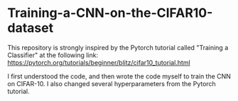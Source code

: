 # Training-a-CNN-on-the-CIFAR10-dataset

This repository is strongly inspired by the Pytorch tutorial called "Training a Classifier" at the following link:
https://pytorch.org/tutorials/beginner/blitz/cifar10_tutorial.html

I first understood the code, and then wrote the code myself to train the CNN on CIFAR-10.
I also changed several hyperparameters from the Pytorch tutorial.
